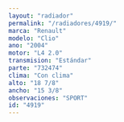 ```yaml
---
layout: "radiador"
permalink: "/radiadores/4919/"
marca: "Renault"
modelo: "Clio"
ano: "2004"
motor: "L4 2.0"
transmision: "Estándar"
parte: "732474"
clima: "Con clima"
alto: "18 7/8"
ancho: "15 3/8"
observaciones: "SPORT"
id: "4919"
---
```


